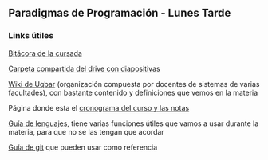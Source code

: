## Paradigmas de Programación - Lunes Tarde

### Links útiles
[Bitácora de la cursada](https://github.com/pdep-lunes-tarde/2024-clases)

[Carpeta compartida del drive con diapositivas](https://drive.google.com/drive/folders/1XDGUFNW0oXzkUHLZrokYgV8oTn1DYlrQ?usp=sharing)

[Wiki de Uqbar](https://wiki.uqbar.org/) (organización compuesta por docentes de sistemas de varias facultades), con bastante contenido y definiciones que vemos en la materia


Página donde esta el [cronograma del curso y las notas](https://www.pdep.com.ar/cursos/lunes-tarde)

[Guía de lenguajes](https://docs.google.com/document/u/1/d/e/2PACX-1vTlLkakSbp6ubcIq00PU4-Z96tg8CUSc8bO793_uftmiGjfkSn7Ug-F_y0-ieIWG6aWfuoHLJrRL8Fd/pub), tiene varias funciones útiles que vamos a usar durante la materia, para que no se las tengan que acordar

[Guía de git](https://docs.google.com/document/d/147cqUY86wWVoJ86Ce0NoX1R78CwoCOGZtF7RugUvzFg/edit#heading=h.pfzudah6sze2) que pueden usar como referencia


<!--

**Here are some ideas to get you started:**

🙋‍♀️ A short introduction - what is your organization all about?
🌈 Contribution guidelines - how can the community get involved?
👩‍💻 Useful resources - where can the community find your docs? Is there anything else the community should know?
🍿 Fun facts - what does your team eat for breakfast?
🧙 Remember, you can do mighty things with the power of [Markdown](https://docs.github.com/github/writing-on-github/getting-started-with-writing-and-formatting-on-github/basic-writing-and-formatting-syntax)
-->
